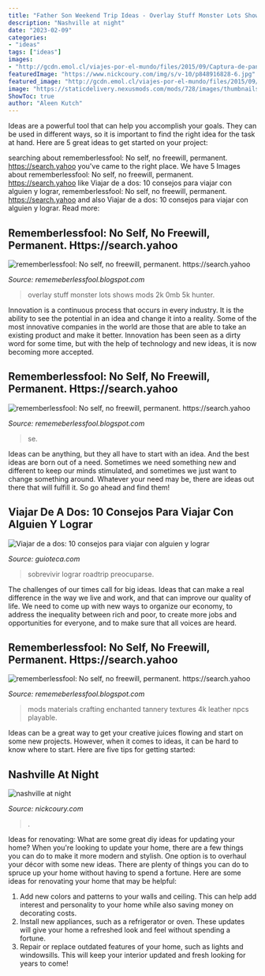 ```yaml
---
title: "Father Son Weekend Trip Ideas - Overlay Stuff Monster Lots Shows Mods 2k 0mb 5k Hunter"
description: "Nashville at night"
date: "2023-02-09"
categories:
- "ideas"
tags: ["ideas"]
images:
- "http://gcdn.emol.cl/viajes-por-el-mundo/files/2015/09/Captura-de-pantalla-2015-09-14-a-las-18.31.36.jpg"
featuredImage: "https://www.nickcoury.com/img/s/v-10/p848916828-6.jpg"
featured_image: "http://gcdn.emol.cl/viajes-por-el-mundo/files/2015/09/Captura-de-pantalla-2015-09-14-a-las-18.31.36.jpg"
image: "https://staticdelivery.nexusmods.com/mods/728/images/thumbnails/2684/2684-1560721047-1483289016.png"
ShowToc: true
author: "Aleen Kutch"
---
```



Ideas are a powerful tool that can help you accomplish your goals. They can be used in different ways, so it is important to find the right idea for the task at hand. Here are 5 great ideas to get started on your project: 

	

		
searching about rememberlessfool: No self, no freewill, permanent. https://search.yahoo you've came to the right place. We have 5 Images about rememberlessfool: No self, no freewill, permanent. https://search.yahoo like Viajar de a dos: 10 consejos para viajar con alguien y lograr, rememberlessfool: No self, no freewill, permanent. https://search.yahoo and also Viajar de a dos: 10 consejos para viajar con alguien y lograr. Read more:
		
    
## Rememberlessfool: No Self, No Freewill, Permanent. Https://search.yahoo

<img loading=lazy src="https://staticdelivery.nexusmods.com/mods/2531/images/thumbnails/142/142-1552177366-195824757.png" onerror="this.onerror=null;this.src='https://tse4.mm.bing.net/th?id=OIP.MF3uF-cJjcyHP_7zI0T4kgAAAA&amp;pid=15.1';" alt="rememberlessfool: No self, no freewill, permanent. https://search.yahoo">

_Source: rememeberlessfool.blogspot.com_

>overlay stuff monster lots shows mods 2k 0mb 5k hunter. 

	

Innovation is a continuous process that occurs in every industry. It is the ability to see the potential in an idea and change it into a reality. Some of the most innovative companies in the world are those that are able to take an existing product and make it better. Innovation has been seen as a dirty word for some time, but with the help of technology and new ideas, it is now becoming more accepted.

    
## Rememberlessfool: No Self, No Freewill, Permanent. Https://search.yahoo

<img loading=lazy src="https://1.bp.blogspot.com/-KwWTEyiJ4y4/XjdTGRu3FjI/AAAAAAAAcR0/P646t4mWEFoB56dMj12i8Utkiuh_UargQCLcBGAsYHQ/s1600/Untitled260.png" onerror="this.onerror=null;this.src='https://tse2.mm.bing.net/th?id=OIP.xO9oQos4CXqjtD1NmhWToAHaEK&amp;pid=15.1';" alt="rememberlessfool: No self, no freewill, permanent. https://search.yahoo">

_Source: rememeberlessfool.blogspot.com_

>se. 

	

Ideas can be anything, but they all have to start with an idea. And the best ideas are born out of a need. Sometimes we need something new and different to keep our minds stimulated, and sometimes we just want to change something around. Whatever your need may be, there are ideas out there that will fulfill it. So go ahead and find them!

    
## Viajar De A Dos: 10 Consejos Para Viajar Con Alguien Y Lograr

<img loading=lazy src="http://gcdn.emol.cl/viajes-por-el-mundo/files/2015/09/Captura-de-pantalla-2015-09-14-a-las-18.31.36.jpg" onerror="this.onerror=null;this.src='https://tse4.mm.bing.net/th?id=OIP.p5e9G65JWDC04c3qLDHKEAHaE_&amp;pid=15.1';" alt="Viajar de a dos: 10 consejos para viajar con alguien y lograr">

_Source: guioteca.com_

>sobrevivir lograr roadtrip preocuparse. 

	

The challenges of our times call for big ideas. Ideas that can make a real difference in the way we live and work, and that can improve our quality of life. We need to come up with new ways to organize our economy, to address the inequality between rich and poor, to create more jobs and opportunities for everyone, and to make sure that all voices are heard.

    
## Rememberlessfool: No Self, No Freewill, Permanent. Https://search.yahoo

<img loading=lazy src="https://staticdelivery.nexusmods.com/mods/728/images/thumbnails/2684/2684-1560721047-1483289016.png" onerror="this.onerror=null;this.src='https://tse2.mm.bing.net/th?id=OIP.Db443qmJfHK6TFNghSYv2wAAAA&amp;pid=15.1';" alt="rememberlessfool: No self, no freewill, permanent. https://search.yahoo">

_Source: rememeberlessfool.blogspot.com_

>mods materials crafting enchanted tannery textures 4k leather npcs playable. 

	

Ideas can be a great way to get your creative juices flowing and start on some new projects. However, when it comes to ideas, it can be hard to know where to start. Here are five tips for getting started: 

    
## Nashville At Night

<img loading=lazy src="https://www.nickcoury.com/img/s/v-10/p848916828-6.jpg" onerror="this.onerror=null;this.src='https://tse2.mm.bing.net/th?id=OIP.K_bCIwIY1cyMR2_GeMpeQQHaE4&amp;pid=15.1';" alt="nashville at night">

_Source: nickcoury.com_

>. 

	

Ideas for renovating: What are some great diy ideas for updating your home?
When you're looking to update your home, there are a few things you can do to make it more modern and stylish. One option is to overhaul your décor with some new ideas. There are plenty of things you can do to spruce up your home without having to spend a fortune. Here are some ideas for renovating your home that may be helpful: 
1. Add new colors and patterns to your walls and ceiling. This can help add interest and personality to your home while also saving money on decorating costs. 
2. Install new appliances, such as a refrigerator or oven. These updates will give your home a refreshed look and feel without spending a fortune. 
3. Repair or replace outdated features of your home, such as lights and windowsills. This will keep your interior updated and fresh looking for years to come! 

